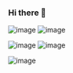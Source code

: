### Hi there 👋  
![image](https://user-images.githubusercontent.com/70816900/133683625-28123df2-e588-43e1-b6ae-a24ded585928.png)
![image](https://user-images.githubusercontent.com/70816900/133683701-41b3f6d6-dda6-4d48-a680-2e2ce12ae6a4.png)

![image](https://user-images.githubusercontent.com/70816900/133683764-bbd9bf86-3510-4f9f-b13e-7003ea2e85bf.png)
![image](https://user-images.githubusercontent.com/70816900/133683826-7c695e22-d54a-42fe-a836-9b0e36eb2d34.png)

![image](https://user-images.githubusercontent.com/70816900/133684050-026f74ed-2538-47d0-9fde-1d10b639c2a9.png)





<!--
**jorguzb/jorguzb** is a ✨ _special_ ✨ repository because its `README.md` (this file) appears on your GitHub profile.

Here are some ideas to get you started:

- 🔭 I’m currently working on ML
- 🌱 I’m currently learning 
- 👯 I’m looking to collaborate on ...
- 🤔 I’m looking for help with ...
- 💬 Ask me about ...
- 📫 How to reach me: ...
- 😄 Pronouns: ...
- ⚡ Fun fact: ...
-->

	
  
